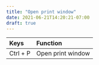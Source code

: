 ```yaml
---
title: "Open print window"
date: 2021-06-21T14:20:21-07:00
draft: true
---
```


| Keys                                      | Function                                               |
|:------------------------------------------|:-------------------------------------------------------|
| Ctrl + P 	                                | Open print window                                      |